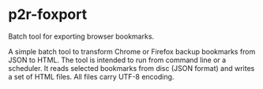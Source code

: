 # p2r-foxport
Batch tool for exporting browser bookmarks.

A simple batch tool to transform Chrome or Firefox backup bookmarks from JSON to HTML.
The tool is intended to run from command line or a scheduler. 
It reads selected bookmarks from disc (JSON format) and writes a set of HTML files.
All files carry UTF-8 encoding. 